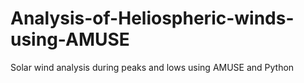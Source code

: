 # Analysis-of-Heliospheric-winds-using-AMUSE
Solar wind analysis during peaks and lows using AMUSE and Python
